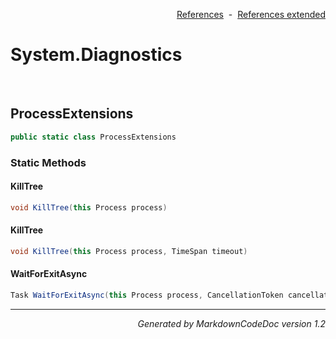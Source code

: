 <div style='text-align: right'>

[References](Index.md)&nbsp;&nbsp;-&nbsp;&nbsp;[References extended](IndexExtended.md)
</div>

# System.Diagnostics

<br />


## ProcessExtensions

```csharp
public static class ProcessExtensions
```

### Static Methods


#### KillTree

```csharp
void KillTree(this Process process)
```
#### KillTree

```csharp
void KillTree(this Process process, TimeSpan timeout)
```
#### WaitForExitAsync

```csharp
Task WaitForExitAsync(this Process process, CancellationToken cancellationToken = null)
```
<hr /><div style='text-align: right'><i>Generated by MarkdownCodeDoc version 1.2</i></div>
